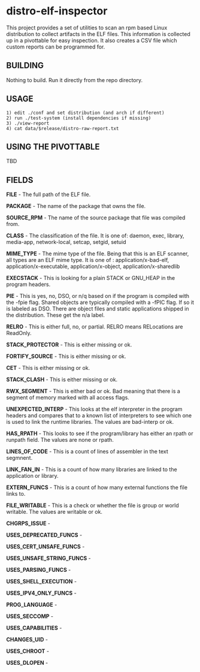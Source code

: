 # distro-elf-inspector
This project provides a set of utilities to scan an rpm based Linux distribution to collect artifacts in the ELF files. This information is collected up in a pivottable for easy inspection. It also creates a CSV file which custom reports can be programmed for.

BUILDING
--------
Nothing to build. Run it directly from the repo directory.


USAGE
-----
```
1) edit ./conf and set distribution (and arch if different)
2) run ./test-system (install dependencies if missing)
3) ./view-report
4) cat data/$release/distro-raw-report.txt
```

USING THE PIVOTTABLE
--------------------
TBD

FIELDS
------
**FILE** - The full path of the ELF file.

**PACKAGE** - The name of the package that owns the file.

**SOURCE_RPM** - The name of the source package that file was compiled from.

**CLASS** - The classification of the file. It is one of: daemon, exec, library, media-app, network-local, setcap, setgid, setuid

**MIME_TYPE** - The mime type of the file. Being that this is an ELF scanner, all types are an ELF mime type. It is one of : application/x-bad-elf, application/x-executable, application/x-object, application/x-sharedlib

**EXECSTACK** - This is looking for a plain STACK or GNU_HEAP in the program headers.

**PIE** - This is yes, no, DSO, or n/q based on if the program is compiled with the -fpie flag. Shared objects are typically compiled with a -fPIC flag. If so it is labeled as DSO. There are object files and static applications shipped in the distribution. These get the n/a label.

**RELRO** - This is either full, no, or partial. RELRO means RELocations are ReadOnly.

**STACK_PROTECTOR** - This is either missing or ok.

**FORTIFY_SOURCE** - This is either missing or ok.

**CET** - This is either missing or ok.

**STACK_CLASH** - This is either missing or ok.

**RWX_SEGMENT** - This is either bad or ok. Bad meaning that there is a segment of memory marked with all access flags.

**UNEXPECTED_INTERP** - This looks at the elf interpreter in the program headers and compares that to a known list of interpreters to see which one is used to link the runtime libraries. The values are bad-interp or ok.

**HAS_RPATH** - This looks to see if the program/library has either an rpath or runpath field. The values are none or rpath.

**LINES_OF_CODE** - This is a count of lines of assembler in the text segmnent.

**LINK_FAN_IN** - This is a count of how many libraries are linked to the application or library.

**EXTERN_FUNCS** - This is a count of how many external functions the file links to.

**FILE_WRITABLE** - This is a check or whether the file is group or world writable. The values are writable or ok.

**CHGRPS_ISSUE** - 

**USES_DEPRECATED_FUNCS** - 

**USES_CERT_UNSAFE_FUNCS** - 

**USES_UNSAFE_STRING_FUNCS** - 

**USES_PARSING_FUNCS** - 

**USES_SHELL_EXECUTION** - 

**USES_IPV4_ONLY_FUNCS** - 

**PROG_LANGUAGE** - 

**USES_SECCOMP** - 

**USES_CAPABILITIES** - 

**CHANGES_UID** - 

**USES_CHROOT** - 

**USES_DLOPEN** - 


